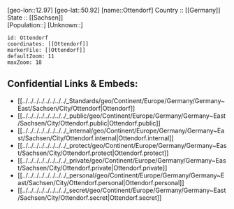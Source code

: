 ﻿---
location: [50.92,12.97] 
mapzoom: [7,12] 
mapmarker: city 
type: City
tags:
- geo/City


SpocWebEntityId: 33187
isDeleted: false
confidential: public

---
[geo-lon::12.97] 
[geo-lat::50.92] 
[name::Ottendorf] 
Country :: [[Germany]]  
State :: [[Sachsen]]  
[Population::] 
[Unknown::] 


```leaflet
id: Ottendorf
coordinates: [[Ottendorf]] 
markerFile: [[Ottendorf]] 
defaultZoom: 11 
maxZoom: 18
```


## Confidential Links & Embeds: 
- [[../../../../../../../../_Standards/geo/Continent/Europe/Germany/Germany~East/Sachsen/City/Ottendorf|Ottendorf]] 
- [[../../../../../../../../_public/geo/Continent/Europe/Germany/Germany~East/Sachsen/City/Ottendorf.public|Ottendorf.public]] 
- [[../../../../../../../../_internal/geo/Continent/Europe/Germany/Germany~East/Sachsen/City/Ottendorf.internal|Ottendorf.internal]] 
- [[../../../../../../../../_protect/geo/Continent/Europe/Germany/Germany~East/Sachsen/City/Ottendorf.protect|Ottendorf.protect]] 
- [[../../../../../../../../_private/geo/Continent/Europe/Germany/Germany~East/Sachsen/City/Ottendorf.private|Ottendorf.private]] 
- [[../../../../../../../../_personal/geo/Continent/Europe/Germany/Germany~East/Sachsen/City/Ottendorf.personal|Ottendorf.personal]] 
- [[../../../../../../../../_secret/geo/Continent/Europe/Germany/Germany~East/Sachsen/City/Ottendorf.secret|Ottendorf.secret]] 
